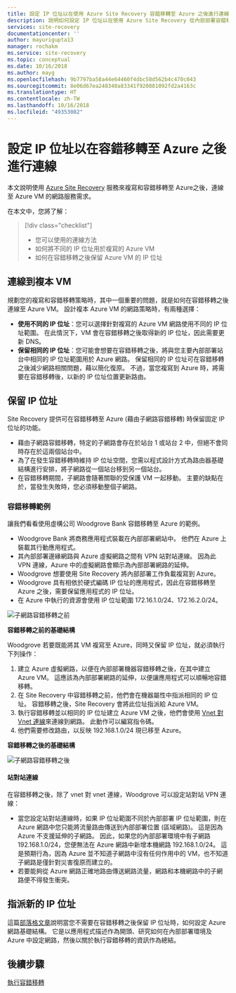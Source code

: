 ```yaml
---
title: 設定 IP 位址以在使用 Azure Site Recovery 容錯移轉至 Azure 之後進行連線 | Microsoft Docs
description: 說明如何設定 IP 位址以在使用 Azure Site Recovery 從內部部署容錯移轉之後連線至 Azure VM
services: site-recovery
documentationcenter: ''
author: mayurigupta13
manager: rochakm
ms.service: site-recovery
ms.topic: conceptual
ms.date: 10/16/2018
ms.author: mayg
ms.openlocfilehash: 9b7797ba58a44e64460f4dbc58d562b4c470c043
ms.sourcegitcommit: 8e06d67ea248340a83341f920881092fd2a4163c
ms.translationtype: HT
ms.contentlocale: zh-TW
ms.lasthandoff: 10/16/2018
ms.locfileid: "49353082"
---
```

# <a name="set-up-ip-addressing-to-connect-after-failover-to-azure"></a>設定 IP 位址以在容錯移轉至 Azure 之後進行連線

本文說明使用 [Azure Site Recovery](site-recovery-overview.md) 服務來複寫和容錯移轉至 Azure之後，連線至 Azure VM 的網路服務需求。

在本文中，您將了解：

> [!div class="checklist"]
> * 您可以使用的連線方法
> * 如何將不同的 IP 位址用於複寫的 Azure VM
> * 如何在容錯移轉之後保留 Azure VM 的 IP 位址

## <a name="connecting-to-replica-vms"></a>連線到複本 VM

規劃您的複寫和容錯移轉策略時，其中一個重要的問題，就是如何在容錯移轉之後連線至 Azure VM。 設計複本 Azure VM 的網路策略時，有兩種選擇：

- **使用不同的 IP 位址**：您可以選擇針對複寫的 Azure VM 網路使用不同的 IP 位址範圍。 在此情況下，VM 會在容錯移轉之後取得新的 IP 位址，因此需要更新 DNS。
- **保留相同的 IP 位址**：您可能會想要在容錯移轉之後，將與您主要內部部署站台中相同的 IP 位址範圍用於 Azure 網路。 保留相同的 IP 位址可在容錯移轉之後減少網路相關問題，藉以簡化復原。 不過，當您複寫到 Azure 時，將需要在容錯移轉後，以新的 IP 位址位置更新路由。

## <a name="retaining-ip-addresses"></a>保留 IP 位址

Site Recovery 提供可在容錯移轉至 Azure (藉由子網路容錯移轉) 時保留固定 IP 位址的功能。

- 藉由子網路容錯移轉，特定的子網路會存在於站台 1 或站台 2 中，但絕不會同時存在於這兩個站台中。
- 為了在發生容錯移轉時維持 IP 位址空間，您需以程式設計方式為路由器基礎結構進行安排，將子網路從一個站台移到另一個站台。
- 在容錯移轉期間，子網路會隨著關聯的受保護 VM 一起移動。 主要的缺點在於，當發生失敗時，您必須移動整個子網路。


### <a name="failover-example"></a>容錯移轉範例

讓我們看看使用虛構公司 Woodgrove Bank 容錯移轉至 Azure 的範例。

- Woodgrove Bank 將商務應用程式裝載在內部部署網站中。 他們在 Azure 上裝載其行動應用程式。
- 其內部部署邊緣網路與 Azure 虛擬網路之間有 VPN 站對站連線。 因為此 VPN 連線，Azure 中的虛擬網路會顯示為內部部署網路的延伸。
- Woodgrove 想要使用 Site Recovery 將內部部署工作負載複寫到 Azure。
 - Woodgrove 具有相依於硬式編碼 IP 位址的應用程式，因此在容錯移轉至 Azure 之後，需要保留應用程式的 IP 位址。
 - 在 Azure 中執行的資源會使用 IP 位址範圍 172.16.1.0/24、172.16.2.0/24。

![子網路容錯移轉之前](./media/site-recovery-network-design/network-design7.png)

**容錯移轉之前的基礎結構**


Woodgrove 若要既能將其 VM 複寫至 Azure，同時又保留 IP 位址，就必須執行下列操作：


1. 建立 Azure 虛擬網路，以便在內部部署機器容錯移轉之後，在其中建立 Azure VM。 這應該為內部部署網路的延伸，以便讓應用程式可以順暢地容錯移轉。
2. 在 Site Recovery 中容錯移轉之前，他們會在機器屬性中指派相同的 IP 位址。 容錯移轉之後，Site Recovery 會將此位址指派給 Azure VM。
3. 執行容錯移轉並以相同的 IP 位址建立 Azure VM 之後，他們會使用 [Vnet 對 Vnet 連線](../vpn-gateway/virtual-networks-configure-vnet-to-vnet-connection.md)來連線到網路。 此動作可以編寫指令碼。
4. 他們需要修改路由，以反映 192.168.1.0/24 現已移至 Azure。


**容錯移轉之後的基礎結構**

![子網路容錯移轉之後](./media/site-recovery-network-design/network-design9.png)

#### <a name="site-to-site-connection"></a>站對站連線

在容錯移轉之後，除了 vnet 對 vnet 連線，Woodgrove 可以設定站對站 VPN 連線：
- 當您設定站對站連線時，如果 IP 位址範圍不同於內部部署 IP 位址範圍，則在 Azure 網路中您只能將流量路由傳送到內部部署位置 (區域網路)。 這是因為 Azure 不支援延伸的子網路。 因此，如果您的內部部署環境中有子網路 192.168.1.0/24，您便無法在 Azure 網路中新增本機網路 192.168.1.0/24。 這是預期行為，因為 Azure 並不知道子網路中沒有任何作用中的 VM，也不知道子網路是僅針對災害復原而建立的。
- 若要能夠從 Azure 網路正確地路由傳送網路流量，網路和本機網路中的子網路便不得發生衝突。




## <a name="assigning-new-ip-addresses"></a>指派新的 IP 位址

這篇[部落格文章](http://azure.microsoft.com/blog/2014/09/04/networking-infrastructure-setup-for-microsoft-azure-as-a-disaster-recovery-site/)說明當您不需要在容錯移轉之後保留 IP 位址時，如何設定 Azure 網路基礎結構。 它是以應用程式描述作為開頭、研究如何在內部部署環境及 Azure 中設定網路，然後以關於執行容錯移轉的資訊作為總結。

## <a name="next-steps"></a>後續步驟
[執行容錯移轉](site-recovery-failover.md)
